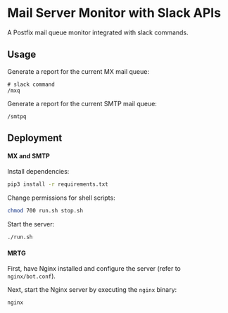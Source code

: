 # Mail Server Monitor with Slack APIs
A Postfix mail queue monitor integrated with slack commands.
## Usage
Generate a report for the current MX mail queue:
```
# slack command
/mxq
```
Generate a report for the current SMTP mail queue:
```
/smtpq
```
## Deployment
#### MX and SMTP
Install dependencies:
```bash
pip3 install -r requirements.txt
``` 
Change permissions for shell scripts:
```bash
chmod 700 run.sh stop.sh
```
Start the server:
```bash
./run.sh
```
#### MRTG
First, have Nginx installed and configure the server (refer to `nginx/bot.conf`).

Next, start the Nginx server by executing the `nginx` binary:
```
nginx
```